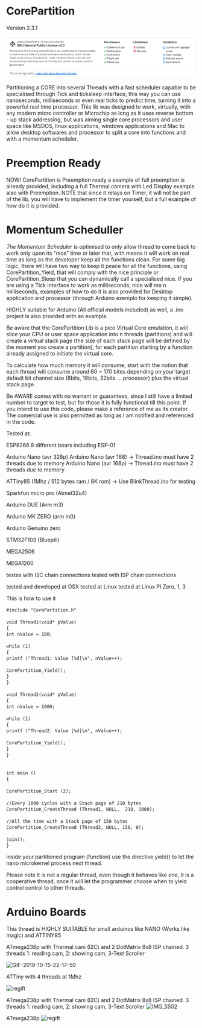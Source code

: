 # CorePartition

Version 2.3.1

![License information](https://raw.githubusercontent.com/solariun/CorePartition/master/License.png)

Partitioning a CORE into several Threads with a fast scheduler capable to be specialised through Tick and ticksleep interface, this way you can use nanoseconds, milliseconds or even real ticks to predict time, turning it into a powerful real time processor.  This lib was designed to work, virtually, with any modern micro controller or Microchip as long as it uses reverse bottom - up stack addressing, but was aiming single core processors and user space like MSDOS, linux applications, windows applications and Mac to allow desktop softwares and processor to split a core into functions and with a momentum scheduler.


# Preemption Ready 
NOW! CorePartition is Preemption ready a example of full preemption is already provided, including a full Thermal camera with Led Display example also with Preemption. NOTE that since it relays on Timer, it will not be part of the lib, you will have to implement the timer yourself, but a full example of how do it is provided.


# Momentum Scheduller

*The Momentum Scheduler* is optimised to only allow thread to come back to work only upon its "nice" time or later that, with means it will work on real time as long as the developer keep all the functions clean. For some big logic, there will have two way to keep it peace for all the functions, using CorePartition_Yield, that will comply with the nice principle or CorePartition_Sleep that you can dynamically call a specialised nice. If you are using a Tick interface to work as milliseconds, nice will me n milliseconds, examples of how to do it is also provided for Desktop application and processor (through Arduino exemplo for keeping it simple).

HIGHLY suitable for Arduino (All official models included) as well, a .ino project is also provided with an example.

Be aware that the CorePartition Lib is a pico Virtual Core emulation, it will slice your CPU or user space application into n threads (partitions) and will create  a virtual stack page (the size of each stack page will be defined by the moment you create a partition), for each partition starting by a function already assigned to initiate the virtual core.

To calculate how much memory it will consume, start with the notion that each thread will consume around 60 ~ 170 bites depending on your target default bit channel size (8bits, 16bits, 32bits ... processor) plus the virtual stack page. 

Be AWARE comes with no warrant or guarantees, since I still have a limited number to target to test, but for those it is  fully functional till this point. If you intend  to use this code, please make a reference of me as its creator.  The comercial use is also permitted as long as I am notified and referenced in the code.

Tested at:

ESP8266 8 different boars including ESP-01

Arduino Nano (avr 328p)
Arduino Nano (avr 168) -> Thread.ino must have 2 threads due to memory
Arduino Nano (avr 168p) -> Thread.ino must have 2 threads due to memory

ATTiny85 (1Mhz / 512 bytes ram / 8K rom) -> Use BlinkThread.ino for testing

Sparkfun micro pro (Atmel32u4)

Arduino DUE (Arm m3)

Arduino MK ZERO (arm m0)

Arduino Genuino zero

STM32F103 (Bluepill)

MEGA2506 

MEGA1260

testes with I2C chain connections
tested with ISP chain connections 

tested and developed at OSX
tested at Linux
tested at Linux PI Zero, 1, 3 


This is how to use it 

```
#include "CorePartition.h"

void Thread1(void* pValue)
{
int nValue = 100;

while (1)
{
printf ("Thread1: Value [%d]\n", nValue++);

CorePartition_Yield();
}
}

void Thread2(void* pValue)
{
int nValue = 1000;

while (1)
{
printf ("Thread2: Value [%d]\n", nValue++);

CorePartition_Yield();
}
}


int main ()
{

CorePartition_Start (2);

//Every 1000 cycles with a Stack page of 210 bytes
CorePartition_CreateThread (Thread1, NULL,  210, 1000);

//All the time with a Stack page of 150 bytes
CorePartition_CreateThread (Thread2, NULL, 150, 0);

join();
}
```

inside your partitioned program (function) use the directive yield() to let the nano microkernel process next thread.

Please note it is not a regular thread, even though it behaves like one, it is a cooperative thread, once it will  let the programmer choose when to yield control control to other threads. 

# Arduino Boards

This thread is HIGHLY SUITABLE for small arduinos like NANO (Works like magic) and ATTINY85

ATmega238p with Thermal cam (I2C) and 2 DotMatrix 8x8 ISP chained. 3 threads 1: reading cam, 2: showing cam, 3-Text Scroller

![GIF-2019-10-15-22-17-50](https://user-images.githubusercontent.com/1805792/66883029-7812a280-ef9a-11e9-9a61-f04ce62eb25f.gif)

ATTiny with 4 threads at 1Mhz

![regift](https://user-images.githubusercontent.com/1805792/67900756-1dae4000-fb5d-11e9-9cc4-b648c7680208.gif)

ATmega238p with Thermal cam (I2C) and 2 DotMatrix 8x8 ISP chained. 3 threads 1: reading cam, 2: showing cam, 3-Text Scroller
![IMG_5502](https://user-images.githubusercontent.com/1805792/68585528-64b00580-047a-11ea-8d73-e45c9f3f441f.GIF)

ATmega238p 
![regift](https://user-images.githubusercontent.com/1805792/68585742-fb7cc200-047a-11ea-8ba5-3b9619c1962e.gif)

